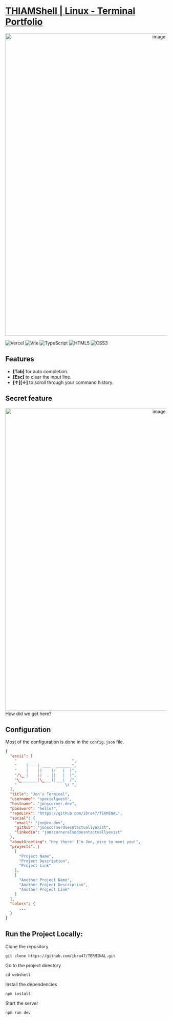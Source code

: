 # [THIAMShell | Linux - Terminal Portfolio](https://www.thiamstudios.dev/)

<div align="center">
  <img width="944" alt="image" src="https://github.com/ibra47/TERMINAL/assets/64830252/e50826da-23aa-4f21-9d18-7d3b85c97043">
</div>

![Vercel](https://img.shields.io/badge/vercel-%23000000.svg?style=for-the-badge&logo=vercel&logoColor=white)
![Vite](https://img.shields.io/badge/vite-%23646CFF.svg?style=for-the-badge&logo=vite&logoColor=white)
![TypeScript](https://img.shields.io/badge/typescript-%23007ACC.svg?style=for-the-badge&logo=typescript&logoColor=white)
![HTML5](https://img.shields.io/badge/html5-%23E34F26.svg?style=for-the-badge&logo=html5&logoColor=white)
![CSS3](https://img.shields.io/badge/css3-%231572B6.svg?style=for-the-badge&logo=css3&logoColor=white)


## Features
* **[Tab]** for auto completion.
* **[Esc]** to clear the input line.
* **[↑][↓]** to scroll through your command history.

## Secret feature
<div align="center">
  <img width="945" alt="image" src="https://github.com/ibra47/TERMINAL/assets/64830252/4e16ea0b-d101-43c9-843c-cec3e5528d60">
</div>
How did we get here?

## Configuration

Most of the configuration is done in the `config.json` file.

```json
{
  "ascii": [
    "     ____               ",
    "    |    | ____  _______",
    "    |    ||    |/   |  |",
    "/\__|    ||  . ||   |  |",
    "\________|\____)|___|  /",
    "                     \/ ",
  ],
  "title": "Jon's Terminal",
  "username": "specialguest",
  "hostname": "jonscorner.dev",
  "password": "hello!",
  "repoLink": "https://github.com/ibra47/TERMINAL",
  "social": {
    "email": "jon@co.dev",
    "github": "jonscornerdoesntactuallyexist",
    "linkedin": "jonscorneralsodoesntactuallyexist"
  },
  "aboutGreeting": "Hey there! I'm Jon, nice to meet you!",
  "projects": [
    [
      "Project Name",
      "Project Description",
      "Project Link"
    ],
    [
      "Another Project Name",
      "Another Project Description",
      "Another Project Link"
    ]
  ],
  "colors": {
      ...
  }
}
```

## Run the Project Locally:

Clone the repository
```shell
git clone https://github.com/ibra47/TERMINAL.git
```
Go to the project directory
```shell
cd webshell
```
Install the dependencies
```shell
npm install
```
Start the server
```shell
npm run dev
```
